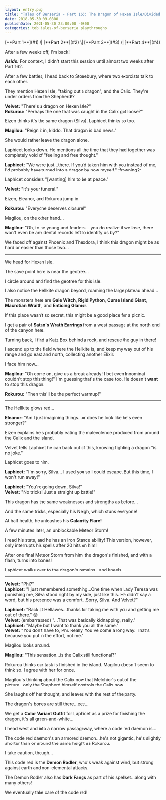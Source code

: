 ```yaml
---
layout: entry.pug
title: "Tales of Berseria - Part 163: The Dragon of Hexen Isle/Divided Futures"
date: 2018-05-30 09-0800
publishDate: 2021-05-30 23:00:00 -0800
categories: tob tales-of-berseria playthroughs
---
```


<p class="entry-partination" markdown="1">[**Part 1**](#1) \| [**Part 2**](#2) \| [**Part 3**](#3) \| [**Part 4**](#4)</p>

<a name="1"></a>

After a few weeks off, I'm back!

***Aside:*** For context, I didn't start this session until almost two weeks after Part 162.

After a few battles, I head back to Stonebury, where two exorcists talk to each other.

They mention Hexen Isle, "taking out a dragon", and the Calix. They're under orders from the Shepherd!?

**Velvet:** "There's a dragon on Hexen Isle?"<br/>
**Rokurou:** "Perhaps the one that was caught in the Calix got loose?"

Eizen thinks it's the same dragon (Silva). Laphicet thinks so too.

**Magilou:** "Reign it in, kiddo. That dragon is bad news."

She would rather leave the dragon alone.

Laphicet looks down. He mentions all the time that they had together was completely void of "feeling and free thought."

**Laphicet:** "We were just...there. If you'd taken him with you instead of me, I'd probably have turned into a dragon by now myself." :frowning2:

Laphicet considers "[wanting] him to be at peace."

**Velvet:** "It's your funeral."

Eizen, Eleanor, and Rokurou jump in.

**Rokurou:** "Everyone deserves closure!"

Magilou, on the other hand...

**Magilou:** "Oh, to be young and fearless... you do realize if we lose, there won't even be any dental records left to identify us by?"

We faced off against Phoenix and Theodora, I think this dragon might be as hard or easier than those two...

<a name="2"></a>

---

We head for Hexen Isle.

The save point here is near the geotree...

I circle around and find the geotree for this isle.

I also notice the Hellkite dragon beyond, roaming the large plateau ahead...

The monsters here are **Gale Witch**, **Rigid Python**, **Curse Island Giant**, **Macrotian Wraith**, and **Enticing Glamor**.

If this place wasn't so secret, this might be a good place for a picnic.

I get a pair of **Satan's Wrath Earrings** from a west passage at the north end of the canyon here.

Turning back, I find a Katz Box behind a rock, and rescue the guy in there!

I ascend up to the field where the Hellkite is, and keep my way out of his range and go east and north, collecting another Elixir.

I face him now...

**Magilou:** "Oh come on, give us a break already! I bet even Innominat couldn't stop this thing!" I'm guessing that's the case too. He doesn't **want** to stop this dragon.

**Rokurou:** "Then this'll be the perfect warmup!"

<a name="3"></a>

---

The Hellkite glows red...

**Eleanor:** "Am I just imagining things...or does he look like he's even stronger?"

Eizen explains he's probably eating the malevolence produced from around the Calix and the island.

Velvet tells Laphicet he can back out of this, knowing fighting a dragon "is no joke."

Laphicet goes to him.

**Laphicet:** "I'm sorry, Silva... I used you so I could escape. But this time, I won't run away!"

**Laphicet:** "You're going down, Silva!"<br/>
**Velvet:** "No tricks! Just a straight up battle!"

This dragon has the same weaknesses and strengths as before...

And the same tricks, especially his Neigh, which stuns everyone!

At half health, he unleashes his **Calamity Flare!**

A few minutes later, an unblockable Meteor Storm!

I read his stats, and he has an Iron Stance ability! This version, however, only interrupts his spells after 20 hits on him!

After one final Meteor Storm from him, the dragon's finished, and with a flash, turns into bones!

Laphicet walks over to the dragon's remains...and kneels...

<a name="4"></a>

---

**Velvet:** "Phi?"<br/>
**Laphicet:** "I just remembered something...One time when Lady Teresa was punishing me, Silva stood right by my side, just like this. He didn't say a word, but his presence was a comfort...Sorry, Silva. And Velvet?"

**Laphicet:** "Back at Hellawes...thanks for taking me with you and getting me out of there." :cry:<br/>
**Velvet:** (embarrassed) "...That was basically kidnapping, really."<br/>
**Laphicet:** "Maybe but I want to thank you all the same."<br/>
**Velvet:** "You don't have to, Phi. Really. You've come a long way. That's because you put in the effort, not me."

Magilou looks around.

**Magilou:** "This sensation...is the Calix still functional?"

Rokurou thinks our task is finished in the island. Magilou doesn't seem to think so. I agree with her for once.

Magilou's thinking about the Calix now that Melchior's out of the picture...only the Shepherd himself controls the Calix now.

She laughs off her thought, and leaves with the rest of the party.

The dragon's bones are still there...eee...

We get a **Color Variant Outfit** for Laphicet as a prize for finishing the dragon, it's all green-and-white...

I head west and into a narrow passageway, where a code red daemon is...

The code red daemon's an armored daemon...he's not gigantic, he's slightly shorter than or around the same height as Rokurou.

I take caution, though...

This code red is the **Demon Rodler**, who's weak against wind, but strong against earth and non-elemental attacks.

The Demon Rodler also has **Dark Fangs** as part of his spellset...along with many others!

We eventually take care of the code red!